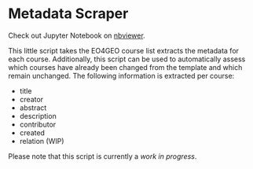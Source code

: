 # Metadata Scraper  
Check out Jupyter Notebook on [nbviewer](https://nbviewer.jupyter.org/github/eo4geocourses/metadata_scraper/blob/master/metadata_scraping.ipynb).

This little script takes the EO4GEO course list extracts the metadata for each course.  Additionally, this script can be used to  automatically assess which courses have already been changed from the template and which remain unchanged.
The following information is extracted per course:  
* title
* creator
* abstract
* description
* contributor
* created
* relation (WIP)  
  
Please note that this script is currently a *work in progress*.
